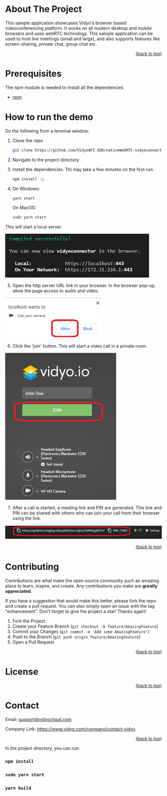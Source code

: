 
<!-- ABOUT THE PROJECT -->
# About The Project
This sample application showcases Vidyo's browser based videoconferencing platform. It works on all modern desktop and mobile browsers and uses webRTC technology. This sample application can be used to host live meetings (small and large), and also supports features like screen-sharing, private chat, group chat etc.

<p align="right">(<a href="#top">back to top</a>)</p>

# Prerequisites

The npm module is needed to install all the dependencies
* [npm](https://nodejs.org/en/download/)


<!-- HOW TO RUN THE DEMO -->
# How to run the demo

Do the following from a terminal window:

1. Clone the repo
   ```sh
   git clone https://github.com/VidyoAPI-SDK/nativeWebRTC-vidyoconnect-sample.git

2. Navigate to the project directory
   
3. Install the dependencies. Thi may take a few minutes on the first run.
   ```sh
   npm install -g
   ```
4. On Windows:
   ```sh
   yarn start
   ```  
   On MacOS:
   ```sh
   sudo yarn start
   ```  
 This will start a local server 

![Alt text](localServerURL.png?raw=true)

5. Open the http server URL link in your browser. In the browser pop-up, allow the  page access to audio and video.

![Alt text](allowMedia.png?raw=true)

6. Click the 'join' button. This will start a video call in a private room. 

![Alt text](joinCall.png?raw=true)


7. After a call is started, a meeting link and PIN are generated. This link and PIN can be shared with others who can join your call from their browser using the link.

![Alt text](meetingLink.png?raw=true)

<p align="right">(<a href="#top">back to top</a>)</p>


<!-- CONTRIBUTING -->
# Contributing

Contributions are what make the open source community such an amazing place to learn, inspire, and create. Any contributions you make are **greatly appreciated**.

If you have a suggestion that would make this better, please fork the repo and create a pull request. You can also simply open an issue with the tag "enhancement".
Don't forget to give the project a star! Thanks again!

1. Fork the Project
2. Create your Feature Branch (`git checkout -b feature/AmazingFeature`)
3. Commit your Changes (`git commit -m 'Add some AmazingFeature'`)
4. Push to the Branch (`git push origin feature/AmazingFeature`)
5. Open a Pull Request

<p align="right">(<a href="#top">back to top</a>)</p>

<!-- LICENSE -->
# License

<p align="right">(<a href="#top">back to top</a>)</p>

<!-- CONTACT -->
# Contact

Email: support@vidyocloud.com

Company Link: https://www.vidyo.com/company/contact-vidyo

<p align="right">(<a href="#top">back to top</a>)</p>








In the project directory, you can run:
### `npm install`
### `sudo yarn start`
### `yarn build`



